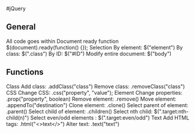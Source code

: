 #jQuery


## General

All code goes within <script> </script>
Document ready function
  $(document).ready(function() {});
Selection
  By element: $("element")
  By class: $(".class")
  By ID: $("#ID")
  Modify entire document: $("body")

## Functions

Class
  Add class: .addClass("class")
  Remove class: .removeClass("class")
CSS
  Change CSS: .css("property", "value");
Element
  Change properties: .prop("property", boolean)
  Remove element: .remove()
  Move element: .appendTo("destination")
  Clone element: .clone()
  Select parent of element: .parent()
  Select child of element: .children()
  Select nth child: $(".target:nth-child(n)")
  Select even/odd elements :  $(".target:even/odd")
Text
  Add HTML tags: .html("<>text</>")
  Alter text: .text("text")
